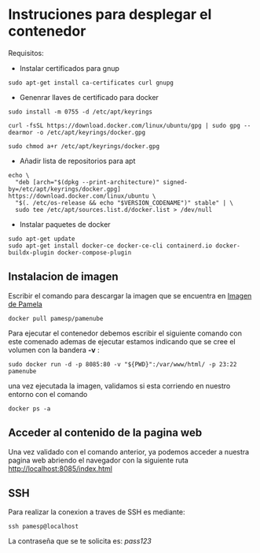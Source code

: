 # Instruciones para desplegar el contenedor

Requisitos:

- Instalar certificados para gnup

```
sudo apt-get install ca-certificates curl gnupg
```
- Genenrar llaves de certificado para docker
```
sudo install -m 0755 -d /etc/apt/keyrings 
```
```
curl -fsSL https://download.docker.com/linux/ubuntu/gpg | sudo gpg --dearmor -o /etc/apt/keyrings/docker.gpg
```
```
sudo chmod a+r /etc/apt/keyrings/docker.gpg
```
- Añadir lista de repositorios para apt
```
echo \
  "deb [arch="$(dpkg --print-architecture)" signed-by=/etc/apt/keyrings/docker.gpg] https://download.docker.com/linux/ubuntu \
  "$(. /etc/os-release && echo "$VERSION_CODENAME")" stable" | \
  sudo tee /etc/apt/sources.list.d/docker.list > /dev/null
```
- Instalar paquetes de docker
```
sudo apt-get update
sudo apt-get install docker-ce docker-ce-cli containerd.io docker-buildx-plugin docker-compose-plugin
```
## Instalacion de imagen 
Escribir el comando para descargar la imagen que se encuentra en [Imagen de Pamela](https://hub.docker.com/repository/docker/pamesp/pamenube/)

```
docker pull pamesp/pamenube
```
Para ejecutar el contenedor debemos escribir el siguiente comando con este comenado ademas de ejecutar estamos indicando que se cree el volumen con la bandera **-v** :
```
sudo docker run -d -p 8085:80 -v "${PWD}":/var/www/html/ -p 23:22 pamenube
```
una vez ejecutada la imagen, validamos si esta corriendo en nuestro entorno con el comando
```
docker ps -a
```

## Acceder al contenido de la pagina web
 Una vez validado con el comando anterior, ya podemos acceder a nuestra pagina web abriendo el navegador con la siguiente ruta [http://localhost:8085/index.html](http://localhost:8085/index.html)

## SSH

Para realizar la conexion a traves de SSH es mediante:

```
ssh pamesp@localhost 
```
La contraseña que se te solicita es: *pass123*



